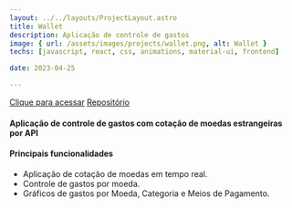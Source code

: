 ```yaml
---
layout: ../../layouts/ProjectLayout.astro
title: Wallet
description: Aplicação de controle de gastos
image: { url: /assets/images/projects/wallet.png, alt: Wallet }
techs: [javascript, react, css, animations, material-ui, frontend]

date: 2023-04-25

---
```

[Clique para acessar](https://wallet.jhonatec.dev/ "Wallet") [Repositório](https://github.com/jhonatec-dev/wallet "GitHub")

#### Aplicação de controle de gastos com cotação de moedas estrangeiras por API

#### Principais funcionalidades
- Aplicação de cotação de moedas em tempo real.
- Controle de gastos por moeda.
- Gráficos de gastos por Moeda, Categoria e Meios de Pagamento.
